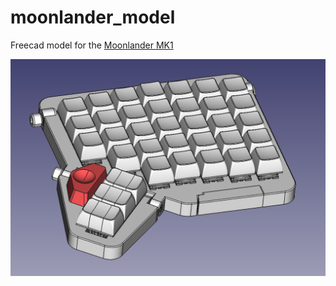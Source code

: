 # moonlander_model
Freecad model for the [Moonlander MK1](https://www.zsa.io/moonlander)  
  
![image info](./screenshot/moonlander_model.png)
